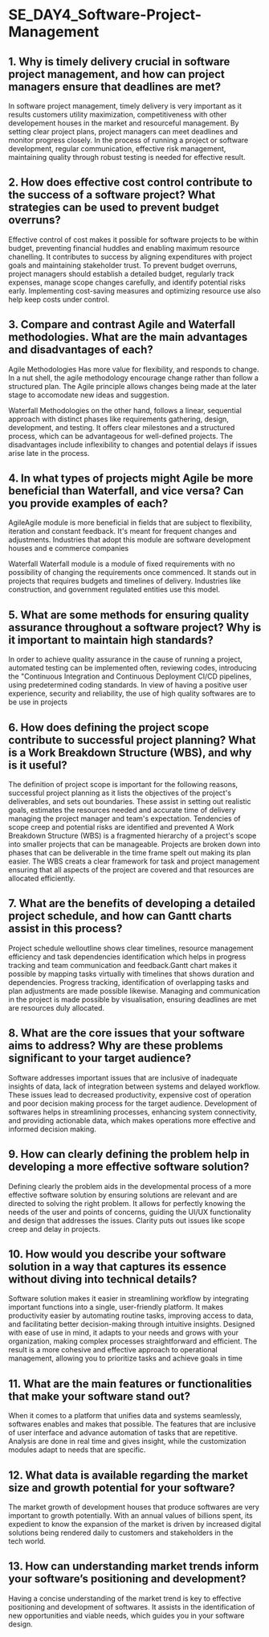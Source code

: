 # SE_DAY4_Software-Project-Management
## 1. Why is timely delivery crucial in software project management, and how can project managers ensure that deadlines are met?
In software project management, timely delivery is very important as it results customers utility maximization,
competitiveness with other developement houses in the market and resourceful management. By setting clear project plans,
project managers can meet deadlines and monitor progress closely. In the process of running a project or
software development, regular communication, effective risk management, maintaining quality through robust 
testing is needed for effective result.

## 2. How does effective cost control contribute to the success of a software project? What strategies can be used to prevent budget overruns?
Effective control of cost makes it possible for software projects to be within budget, 
preventing financial huddles and 
enabling maximum resource chanelling. It contributes to success by aligning expenditures with project goals 
and maintaining stakeholder trust. To prevent budget overruns, project managers should establish a detailed 
budget, regularly track expenses, manage scope changes carefully, and identify potential risks early. 
Implementing cost-saving measures and optimizing resource use also help keep costs under control.

## 3. Compare and contrast Agile and Waterfall methodologies. What are the main advantages and disadvantages of each?
Agile Methodologies
Has more value for flexibility, and responds to change. In a nut shell, the agile 
methodology encourage change rather than follow a structured plan. The Agile 
principle allows changes being made at the later stage to accomodate new ideas and suggestion.

Waterfall Methodologies 
on the other hand, follows a linear, sequential approach with distinct phases like 
requirements gathering, design, development, and testing. It offers clear milestones and a structured process, 
which can be advantageous for well-defined projects. The disadvantages include inflexibility to changes and 
potential delays if issues arise late in the process.

## 4. In what types of projects might Agile be more beneficial than Waterfall, and vice versa? Can you provide examples of each?
AgileAgile module is more beneficial in fields that are subject to flexibility, iteration and constant feedback. It's meant for frequent changes and adjustments. Industries that adopt this module are software development houses and e commerce companies

Waterfall Waterfall module is a module of fixed requirements with no possibility of changing the requirements once commenced. It stands out in projects that requires budgets and timelines of delivery. Industries like construction, and government regulated entities use this model.

## 5. What are some methods for ensuring quality assurance throughout a software project? Why is it important to maintain high standards?
In order to achieve quality assurance in the cause of running a project, automated testing can be implemented often, reviewing codes, introducing the "Continuous Integration and Continuous Deployment CI/CD pipelines, using predetermined coding standards. In view of having a positive user experience, security and reliability, the use of high quality softwares are to be use in projects

## 6. How does defining the project scope contribute to successful project planning? What is a Work Breakdown Structure (WBS), and why is it useful?
The definition of project scope is important for the following reasons, successful project planning as it lists the objectives of the project's deliverables, and sets out boundaries. These assist in setting out realistic goals, estimates the resources needed and accurate time of delivery managing the project manager and team's expectation. Tendencies of scope creep and potential risks are identified and prevented
A Work Breakdown Structure (WBS) is a fragmented hierarchy of a project's scope into smaller projects that can be manageable. Projects are broken down into phases that can be deliverable in the time frame spelt out making its plan easier. The WBS creats a clear framework for task and project management ensuring that all aspects of the project are covered and that resources are allocated efficiently.

## 7. What are the benefits of developing a detailed project schedule, and how can Gantt charts assist in this process?
Project schedule welloutline shows clear timelines, resource management efficiency and task dependencies identification which helps in progress tracking and team communication and feedback.Gantt chart makes it possible by mapping tasks virtually with timelines that shows duration and dependencies. Progress tracking, identification of overlapping tasks and plan adjustments are made possible likewise. Managing and communication in the project is made possible by visualisation, ensuring deadlines are met are resources duly allocated.

## 8. What are the core issues that your software aims to address? Why are these problems significant to your target audience?
Software addresses important issues that are inclusive of inadequate insights of data, lack of integration between systems and delayed workflow. These issues lead to decreased productivity, expensive cost of operation and poor decision making process for the target audience. Development of softwares helps in streamlining processes, enhancing system connectivity, and providing actionable data, which makes operations more effective and informed decision making.

## 9. How can clearly defining the problem help in developing a more effective software solution?
Defining clearly the problem aids in the developmental process of a more effective software solution by ensuring solutions are relevant and are directed to solving the right problem. It allows for perfectly knowing the needs of the user and points of concerns, guiding the UI/UX functionality and design that addresses the issues. Clarity puts out issues like scope creep and delay in projects.

## 10. How would you describe your software solution in a way that captures its essence without diving into technical details?
Software solution makes it easier in streamlining  workflow by integrating important functions into a single, user-friendly platform. It makes productivity easier by automating routine tasks, improving access to data, and facilitating better decision-making through intuitive insights. Designed with ease of use in mind, it adapts to your needs and grows with your organization, making complex processes straightforward and efficient. The result is a more cohesive and effective approach to operational management, allowing you to prioritize tasks and achieve goals in time

## 11. What are the main features or functionalities that make your software stand out?
When it comes to a platform that unifies data and systems seamlessly, softwares enables and makes that possible. The features that are inclusive of user interface and advance automation of tasks that are repetitive. Analysis are done in real time and gives insight, while the customization modules adapt to needs that are specific.

## 12. What data is available regarding the market size and growth potential for your software?
The market growth of development houses that produce softwares are very important to growth potentially. With an annual values of billions spent, its expedient to know the expansion of the market is driven by increased digital solutions being rendered daily to customers and stakeholders in the tech world.

## 13. How can understanding market trends inform your software’s positioning and development?
Having a concise understanding of the market trend is key to effective positioning and development of softwares. It assists in the identification of new opportunities and viable needs, which guides you in your software design.
